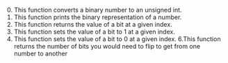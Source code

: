 0. This function converts a binary number to an unsigned int.
1. This function prints the binary representation of a number.
3. This function returns the value of a bit at a given index.
4. This function sets the value of a bit to 1 at a given index.
5. This function sets the value of a bit to 0 at a given index.
6.This function returns the number of bits you would need to flip to get from one number to another

